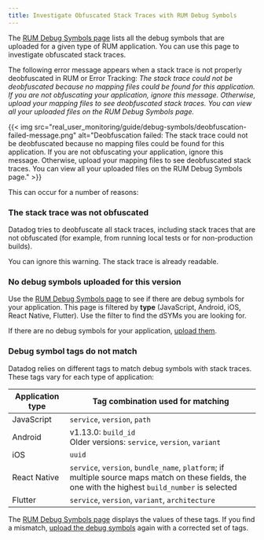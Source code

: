 ```yaml
---
title: Investigate Obfuscated Stack Traces with RUM Debug Symbols
---
```


The [RUM Debug Symbols page][1] lists all the debug symbols that are uploaded for a given type of RUM application. You can use this page to investigate obfuscated stack traces.

The following error message appears when a stack trace is not properly deobfuscated in RUM or Error Tracking: _The stack trace could not be deobfuscated because no mapping files could be found for this application. If you are not obfuscating your application, ignore this message. Otherwise, upload your mapping files to see deobfuscated stack traces. You can view all your uploaded files on the RUM Debug Symbols page._

{{< img src="real_user_monitoring/guide/debug-symbols/deobfuscation-failed-message.png" alt="Deobfuscation failed: The stack trace could not be deobfuscated because no mapping files could be found for this application. If you are not obfuscating your application, ignore this message. Otherwise, upload your mapping files to see deobfuscated stack traces. You can view all your uploaded files on the RUM Debug Symbols page." >}}

This can occur for a number of reasons:

### The stack trace was not obfuscated

Datadog tries to deobfuscate all stack traces, including stack traces that are not obfuscated (for example, from running local tests or for non-production builds).

You can ignore this warning. The stack trace is already readable.

### No debug symbols uploaded for this version

Use the [RUM Debug Symbols page][1] to see if there are debug symbols for your application. This page is filtered by **type** (JavaScript, Android, iOS, React Native, Flutter). Use the filter to find the dSYMs you are looking for.

If there are no debug symbols for your application, [upload them][2].

### Debug symbol tags do not match

Datadog relies on different tags to match debug symbols with stack traces. These tags vary for each type of application:

| Application type | Tag combination used for matching |
| ---- | ---- |
| JavaScript | `service`, `version`, `path`|
| Android | v1.13.0: `build_id`<br/> Older versions: `service`, `version`, `variant`|
| iOS | `uuid` |
| React Native | `service`, `version`, `bundle_name`, `platform`; if multiple source maps match on these fields, the one with the highest `build_number` is selected |
| Flutter | `service`, `version`, `variant`, `architecture` |

The [RUM Debug Symbols page][1] displays the values of these tags. If you find a mismatch, [upload the debug symbols][2] again with a corrected set of tags.



[1]: https://app.datadoghq.com/source-code/setup/rum
[2]: /real_user_monitoring/error_tracking/mobile/android/?tab=us#upload-your-mapping-file
